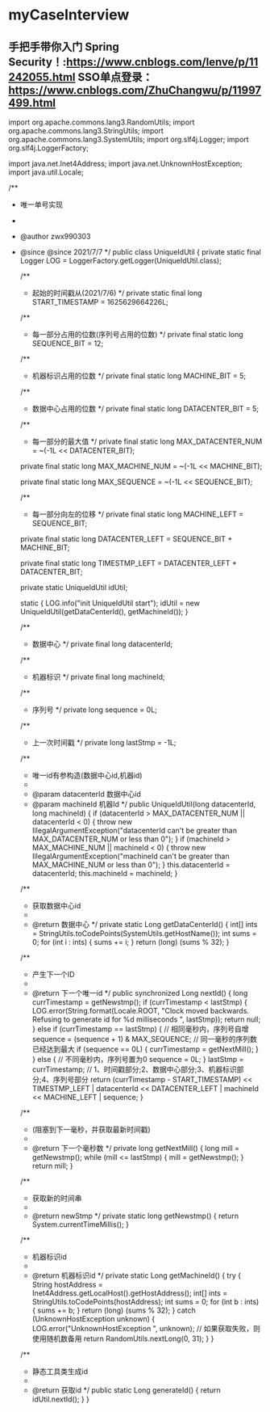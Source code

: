 # myCaseInterview
手把手带你入门 Spring Security！:https://www.cnblogs.com/lenve/p/11242055.html
SSO单点登录：https://www.cnblogs.com/ZhuChangwu/p/11997499.html
---------

import org.apache.commons.lang3.RandomUtils;
import org.apache.commons.lang3.StringUtils;
import org.apache.commons.lang3.SystemUtils;
import org.slf4j.Logger;
import org.slf4j.LoggerFactory;

import java.net.Inet4Address;
import java.net.UnknownHostException;
import java.util.Locale;

/**
 * 唯一单号实现
 *
 * @author zwx990303
 * @since @since 2021/7/7
 */
public class UniqueIdUtil {
    private static final Logger LOG = LoggerFactory.getLogger(UniqueIdUtil.class);

    /**
     * 起始的时间戳从(2021/7/6)
     */
    private static final long START_TIMESTAMP = 1625629664226L;

    /**
     * 每一部分占用的位数(序列号占用的位数)
     */
    private final static long SEQUENCE_BIT = 12;

    /**
     * 机器标识占用的位数
     */
    private final static long MACHINE_BIT = 5;

    /**
     * 数据中心占用的位数
     */
    private final static long DATACENTER_BIT = 5;

    /**
     * 每一部分的最大值
     */
    private final static long MAX_DATACENTER_NUM = ~(-1L << DATACENTER_BIT);

    private final static long MAX_MACHINE_NUM = ~(-1L << MACHINE_BIT);

    private final static long MAX_SEQUENCE = ~(-1L << SEQUENCE_BIT);

    /**
     * 每一部分向左的位移
     */
    private final static long MACHINE_LEFT = SEQUENCE_BIT;

    private final static long DATACENTER_LEFT = SEQUENCE_BIT + MACHINE_BIT;

    private final static long TIMESTMP_LEFT = DATACENTER_LEFT + DATACENTER_BIT;

    private static UniqueIdUtil idUtil;

    static {
        LOG.info("init UniqueIdUtil start");
        idUtil = new UniqueIdUtil(getDataCenterId(), getMachineId());
    }

    /**
     * 数据中心
     */
    private final long datacenterId;

    /**
     * 机器标识
     */
    private final long machineId;

    /**
     * 序列号
     */
    private long sequence = 0L;

    /**
     * 上一次时间戳
     */
    private long lastStmp = -1L;

    /**
     * 唯一id有参构造(数据中心id,机器id)
     *
     * @param datacenterId 数据中心id
     * @param machineId 机器Id
     */
    public UniqueIdUtil(long datacenterId, long machineId) {
        if (datacenterId > MAX_DATACENTER_NUM || datacenterId < 0) {
            throw new IllegalArgumentException("datacenterId can't be greater than MAX_DATACENTER_NUM or less than 0");
        }
        if (machineId > MAX_MACHINE_NUM || machineId < 0) {
            throw new IllegalArgumentException("machineId can't be greater than MAX_MACHINE_NUM or less than 0");
        }
        this.datacenterId = datacenterId;
        this.machineId = machineId;
    }

    /**
     * 获取数据中心id
     *
     * @return 数据中心
     */
    private static Long getDataCenterId() {
        int[] ints = StringUtils.toCodePoints(SystemUtils.getHostName());
        int sums = 0;
        for (int i : ints) {
            sums += i;
        }
        return (long) (sums % 32);
    }

    /**
     * 产生下一个ID
     *
     * @return 下一个唯一id
     */
    public synchronized Long nextId() {
        long currTimestamp = getNewstmp();
        if (currTimestamp < lastStmp) {
            LOG.error(String.format(Locale.ROOT, "Clock moved backwards.  Refusing to generate id for %d milliseconds ",
                lastStmp));
            return null;
        } else if (currTimestamp == lastStmp) {
            // 相同毫秒内，序列号自增
            sequence = (sequence + 1) & MAX_SEQUENCE;
            // 同一毫秒的序列数已经达到最大
            if (sequence == 0L) {
                currTimestamp = getNextMill();
            }
        } else {
            // 不同毫秒内，序列号置为0
            sequence = 0L;
        }
        lastStmp = currTimestamp;
        // 1、时间戳部分;2、数据中心部分;3、机器标识部分;4、序列号部分
        return (currTimestamp - START_TIMESTAMP) << TIMESTMP_LEFT | datacenterId << DATACENTER_LEFT
            | machineId << MACHINE_LEFT | sequence;
    }

    /**
     * (阻塞到下一毫秒，并获取最新时间戳)
     *
     * @return 下一个毫秒数
     */
    private long getNextMill() {
        long mill = getNewstmp();
        while (mill <= lastStmp) {
            mill = getNewstmp();
        }
        return mill;
    }

    /**
     * 获取新的时间串
     *
     * @return newStmp
     */
    private static long getNewstmp() {
        return System.currentTimeMillis();
    }

    /**
     * 机器标识id
     *
     * @return 机器标识id
     */
    private static Long getMachineId() {
        try {
            String hostAddress = Inet4Address.getLocalHost().getHostAddress();
            int[] ints = StringUtils.toCodePoints(hostAddress);
            int sums = 0;
            for (int b : ints) {
                sums += b;
            }
            return (long) (sums % 32);
        } catch (UnknownHostException unknown) {
            LOG.error("UnknownHostException ", unknown);
            // 如果获取失败，则使用随机数备用
            return RandomUtils.nextLong(0, 31);
        }
    }

    /**
     * 静态工具类生成id
     *
     * @return 获取id
     */
    public static Long generateId() {
        return idUtil.nextId();
    }
}
